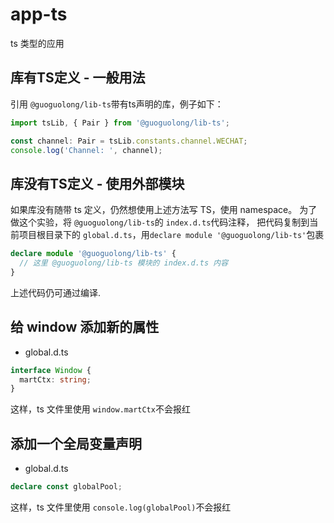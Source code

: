 # app-ts 

ts 类型的应用

## 库有TS定义 - 一般用法

引用 `@guoguolong/lib-ts`带有ts声明的库，例子如下：

```ts
import tsLib, { Pair } from '@guoguolong/lib-ts';

const channel: Pair = tsLib.constants.channel.WECHAT;
console.log('Channel: ', channel);
```

## 库没有TS定义 - 使用外部模块

如果库没有随带 ts 定义，仍然想使用上述方法写 TS，使用 namespace。
为了做这个实验，将 `@guoguolong/lib-ts`的 `index.d.ts`代码注释，
把代码复制到当前项目根目录下的 `global.d.ts`，用`declare module '@guoguolong/lib-ts'`包裹

```ts
declare module '@guoguolong/lib-ts' {
  // 这里 @guoguolong/lib-ts 模块的 index.d.ts 内容
}
```

上述代码仍可通过编译.

## 给 window 添加新的属性

* global.d.ts
```ts
interface Window {
  martCtx: string;
}
```

这样，ts 文件里使用 `window.martCtx`不会报红

## 添加一个全局变量声明

* global.d.ts
```ts
declare const globalPool;
```
这样，ts 文件里使用 `console.log(globalPool)`不会报红
